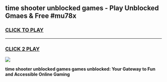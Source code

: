 
## time shooter unblocked games - Play Unblocked Gmaes & Free #mu78x
<h3>
<a href="https://news.freeplayer.one?title=time_shooter_unblocked_games&ref=03M">CLICK TO PLAY</a></h3>
<hr>

<h3>
<a href="https://news.freeplayer.one?title=time_shooter_unblocked_games&ref=03M">CLICK 2 PLAY</a>
  
</h3>

<a href="https://news.freeplayer.one?title=time_shooter_unblocked_games&ref=03M"><img src="https://clearcache.store/games.png"></a>


**time shooter unblocked games games unblocked: Your Gateway to Fun and Accessible Online Gaming**
